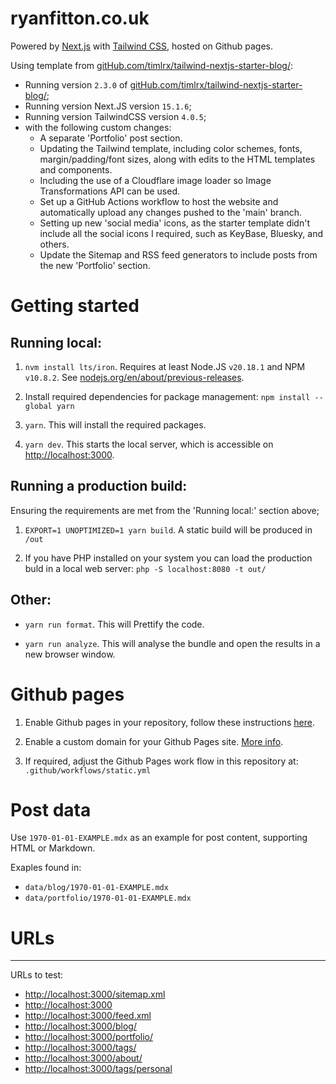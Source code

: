 # ryanfitton.co.uk

Powered by [Next.js](https://nextjs.org/) with [Tailwind CSS](https://tailwindcss.com/), hosted on Github pages.

Using template from [gitHub.com/timlrx/tailwind-nextjs-starter-blog/](https://gitHub.com/timlrx/tailwind-nextjs-starter-blog/):

- Running version `2.3.0` of [gitHub.com/timlrx/tailwind-nextjs-starter-blog/](https://gitHub.com/timlrx/tailwind-nextjs-starter-blog/);
- Running version Next.JS version `15.1.6`;
- Running version TailwindCSS version `4.0.5`;
- with the following custom changes:
  - A separate 'Portfolio' post section.
  - Updating the Tailwind template, including color schemes, fonts, margin/padding/font sizes, along with edits to the HTML templates and components.
  - Including the use of a Cloudflare image loader so Image Transformations API can be used.
  - Set up a GitHub Actions workflow to host the website and automatically upload any changes pushed to the 'main' branch.
  - Setting up new 'social media' icons, as the starter template didn't include all the social icons I required, such as KeyBase, Bluesky, and others.
  - Update the Sitemap and RSS feed generators to include posts from the new 'Portfolio' section.

# Getting started

## Running local:

1. `nvm install lts/iron`. Requires at least Node.JS `v20.18.1` and NPM `v10.8.2`. See [nodejs.org/en/about/previous-releases](https://nodejs.org/en/about/previous-releases).

2. Install required dependencies for package management: `npm install --global yarn`

3. `yarn`. This will install the required packages.

4. `yarn dev`. This starts the local server, which is accessible on [http://localhost:3000](http://localhost:3000).

## Running a production build:

Ensuring the requirements are met from the 'Running local:' section above;

1. `EXPORT=1 UNOPTIMIZED=1 yarn build`. A static build will be produced in `/out`

2. If you have PHP installed on your system you can load the production buld in a local web server: `php -S localhost:8080 -t out/`

## Other:

- `yarn run format`. This will Prettify the code.

- `yarn run analyze`. This will analyse the bundle and open the results in a new browser window.

# Github pages

1. Enable Github pages in your repository, follow these instructions [here](https://docs.github.com/en/pages/getting-started-with-github-pages/creating-a-github-pages-site).

2. Enable a custom domain for your Github Pages site. [More info](https://docs.github.com/en/pages/configuring-a-custom-domain-for-your-github-pages-site).

3. If required, adjust the Github Pages work flow in this repository at: `.github/workflows/static.yml`

# Post data

Use `1970-01-01-EXAMPLE.mdx` as an example for post content, supporting HTML or Markdown.

Exaples found in:

- `data/blog/1970-01-01-EXAMPLE.mdx`
- `data/portfolio/1970-01-01-EXAMPLE.mdx`

# URLs

---

URLs to test:

- [http://localhost:3000/sitemap.xml](http://localhost:3000/sitemap.xml)
- [http://localhost:3000](http://localhost:3000)
- [http://localhost:3000/feed.xml](http://localhost:3000/feed.xml)
- [http://localhost:3000/blog/](http://localhost:3000/blog/)
- [http://localhost:3000/portfolio/](http://localhost:3000/portfolio/)
- [http://localhost:3000/tags/](http://localhost:3000/tags/)
- [http://localhost:3000/about/](http://localhost:3000/about/)
- [http://localhost:3000/tags/personal](http://localhost:3000/tags/personal/)
